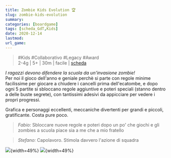 ```yaml
---
title: Zombie Kids Evolution 🏆
slug: zombie-kids-evolution
summary: 
categories: [boardgame]
tags: [scheda_GdT,Kids]
date: 2020-12-14
lastmod: 
url_game: 
---
```

> #Kids #Collaborativo #Legacy #Award  
> 2-4g | 5+ | 30m | facile | [scheda](https://www.boardgamegeek.com/boardgame/256952/zombie-kidz-evolution)  

*I ragazzi devono difendere la scuola da un'invasione zombie!*  
Per noi il gioco dell'anno e geniale perchè si parte con regole minime facilissime per giocare a chiudere i cancelli prima dell'ecatombe, e dopo ogni 5 partite si sbloccano regole aggiuntive e poteri speciali (stanno dentro a delle buste segrete), con tantissimi adesivi da appicciare per vedere i propri progressi.

Grafica e personaggi eccellenti, meccaniche divertenti per grandi e piccoli, gratificante. Costa pure poco.

> *Fabio:*
> Sbloccare nuove regole e poteri dopo un po' che giochi e gli zombies a scuola piace sia a me che a mio fratello


> *Stefano:*
> Capolavoro. Stimola davvero l'azione di squadra


![](img/gdt_zombie_kidz.jpg){width=49%}
![](img/gdt_zombie_kidz2.jpg){width=49%}


